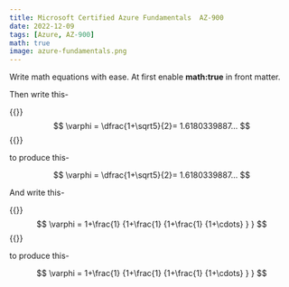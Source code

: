 ```yaml
---
title: Microsoft Certified Azure Fundamentals  AZ-900
date: 2022-12-09
tags: [Azure, AZ-900]
math: true
image: azure-fundamentals.png
---
```


Write math equations with ease. At first enable **math:true** in front matter.

Then write this-

{{<highlight md>}}
$$ \varphi = \dfrac{1+\sqrt5}{2}= 1.6180339887… $$
{{</highlight>}}

to produce this-

$$ \varphi = \dfrac{1+\sqrt5}{2}= 1.6180339887… $$

And write this-

{{<highlight md>}}
$$
 \varphi = 1+\frac{1} {1+\frac{1} {1+\frac{1} {1+\cdots} } } 
$$
{{</highlight>}}

to produce this-

$$
 \varphi = 1+\frac{1} {1+\frac{1} {1+\frac{1} {1+\cdots} } } 
$$